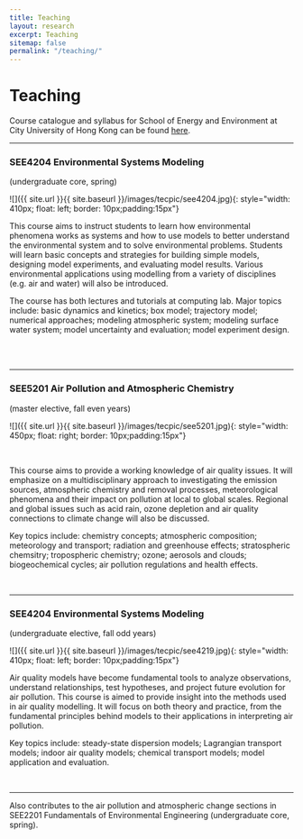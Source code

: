 ```yaml
---
title: Teaching
layout: research
excerpt: Teaching
sitemap: false
permalink: "/teaching/"
---
```


# Teaching

Course catalogue and syllabus for School of Energy and Environment at City University of Hong Kong  can be found [here](https://www.cityu.edu.hk/see/acad_prog.htm).



----

### SEE4204 Environmental Systems Modeling
(undergraduate core, spring)

![]({{ site.url }}{{ site.baseurl }}/images/tecpic/see4204.jpg){: style="width: 410px; float: left; border: 10px;padding:15px"}



This course aims to instruct students to learn how environmental phenomena works as systems and how to use models to better understand the environmental system and to solve environmental problems. Students will learn basic concepts and strategies for building simple models, designing model experiments, and evaluating model results. Various environmental applications using modelling from a variety of disciplines (e.g. air and water) will also be introduced. 

The course has both lectures and tutorials at computing lab. Major topics include: basic dynamics and kinetics; box model; trajectory model; numerical approaches; modeling atmospheric system; modeling surface water system; model uncertainty and evaluation; model experiment design.

<br/>
<br/>

----
### SEE5201 Air Pollution and Atmospheric Chemistry
(master elective, fall even years)

![]({{ site.url }}{{ site.baseurl }}/images/tecpic/see5201.jpg){: style="width: 450px; float: right; border: 10px;padding:15px"}

<br />

This course aims to provide a working knowledge of air quality issues. It will emphasize on a multidisciplinary approach to investigating the emission sources, atmospheric chemistry and removal processes, meteorological phenomena and their impact on pollution at local to global scales. Regional and global issues such as acid rain, ozone depletion and air quality connections to climate change will also be discussed. 

Key topics include: chemistry concepts; atmospheric composition; meteorology and transport; radiation and greenhouse effects; stratospheric chemsitry; tropospheric chemistry; ozone; aerosols and clouds; biogeochemical cycles; air pollution regulations and health effects.


<br/>


----

### SEE4204 Environmental Systems Modeling
(undergraduate elective, fall odd years)

![]({{ site.url }}{{ site.baseurl }}/images/tecpic/see4219.jpg){: style="width: 410px; float: left; border: 10px;padding:15px"}

Air quality models have become fundamental tools to analyze observations, understand relationships, test hypotheses, and project future evolution for air pollution. This course is aimed to provide insight into the methods used in air quality modelling. It will focus on both theory and practice, from the fundamental principles behind models to their applications in interpreting air pollution. 

Key topics include: steady-state dispersion models; Lagrangian transport models; indoor air quality models; chemical transport models; model application and evaluation.


<br/>


----

Also contributes to the air pollution and atmospheric change sections in SEE2201 Fundamentals of Environmental Engineering (undergraduate core, spring).
<br/>
<br/>
